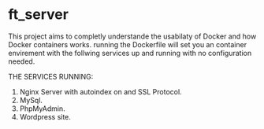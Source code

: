 # ft_server

This project aims to completly understande the usabilaty of Docker and how Docker containers works.
running the Dockerfile will set you an container envirement with the follwing services up and running with no configuration needed.

THE SERVICES RUNNING:
1. Nginx Server with autoindex on and SSL Protocol.
2. MySql.
3. PhpMyAdmin.
4. Wordpress site.

